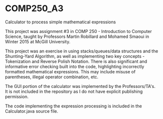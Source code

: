 # COMP250_A3
Calculator to process simple mathematical expressions

This project was assignment #3 in COMP 250 - Introduction to Computer Science, taught by Professors Martin Robillard and Mohamed Smaoui in Winter 2015 at McGill University.

This project was an exercise in using stacks/queues/data structures and the Shunting-Yard Algorithm, as well as implementing two key concepts - Tokenization and Reverse Polish Notation. There is also significant and informative error checking built into the code, highlighting incorrectly formatted mathematical expressions. This may include misuse of parentheses, illegal operator combination, etc.

The GUI portion of the calculator was implemented by the Professors/TA's. It is not included in the repository as I do not have explicit publishing permission.

The code implementing the expression processing is included in the Calculator.java source file.
